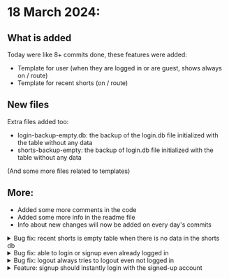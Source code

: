 # 18 March 2024:
## What is added
Today were like 8+ commits done, these features were added:
- Template for user (when they are logged in or are guest, shows always on / route)
- Template for recent shorts (on / route)

## New files
Extra files added too:
- login-backup-empty.db: the backup of the login.db file initialized with the table without any data
- shorts-backup-empty: the backup of login.db file initialized with the table without any data

(And some more files related to templates)

## More:
- Added some more comments in the code
- Added some more info in the readme file
- Info about new changes will now be added on every day's commits
<details><summary>Bug fix: recent shorts is empty table when there is no data in the shorts db</summary>Now it will show you that there is no data.</details>
<details><summary>Bug fix: able to login or signup even already logged in</summary>You cannot do that anymore now, you will be redirected to / route</details>
<details><summary>Bug fix: logout always tries to logout even not logged in</summary>You will be logged out to / route if you were logged in, and always redirected to home.</details>
<details><summary>Feature: signup should instantly login with the signed-up account</summary>Ok, this is now added.</summary>